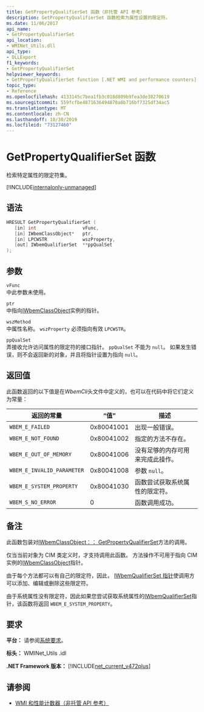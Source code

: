```yaml
---
title: GetPropertyQualifierSet 函数（非托管 API 参考）
description: GetPropertyQualifierSet 函数检索为属性设置的限定符。
ms.date: 11/06/2017
api_name:
- GetPropertyQualifierSet
api_location:
- WMINet_Utils.dll
api_type:
- DLLExport
f1_keywords:
- GetPropertyQualifierSet
helpviewer_keywords:
- GetPropertyQualifierSet function [.NET WMI and performance counters]
topic_type:
- Reference
ms.openlocfilehash: 4133145c7bea1fb3c018d809b9fea3de38270619
ms.sourcegitcommit: 559fcfbe4871636494870a8b716bf7325df34ac5
ms.translationtype: MT
ms.contentlocale: zh-CN
ms.lasthandoff: 10/30/2019
ms.locfileid: "73127460"
---
```

# <a name="getpropertyqualifierset-function"></a>GetPropertyQualifierSet 函数

检索特定属性的限定符集。

[!INCLUDE[internalonly-unmanaged](../../../../includes/internalonly-unmanaged.md)]

## <a name="syntax"></a>语法

```cpp
HRESULT GetPropertyQualifierSet (
   [in] int                 vFunc,
   [in] IWbemClassObject*   ptr,
   [in] LPCWSTR             wszProperty,
   [out] IWbemQualifierSet  **ppQualSet
);
```

## <a name="parameters"></a>参数

`vFunc`\
中此参数未使用。

`ptr`\
中指向[IWbemClassObject](/windows/desktop/api/wbemcli/nn-wbemcli-iwbemclassobject)实例的指针。

`wszMethod`\
中属性名称。 `wszProperty` 必须指向有效 `LPCWSTR`。

`ppQualSet`\
弄接收允许访问属性的限定符的接口指针。 `ppQualSet` 不能为 `null`。 如果发生错误，则不会返回新的对象，并且将指针设置为指向 `null`。

## <a name="return-value"></a>返回值

此函数返回的以下值是在*WbemCli*头文件中定义的，也可以在代码中将它们定义为常量：

|返回的常量  |“值”  |描述  |
|---------|---------|---------|
|`WBEM_E_FAILED` | 0x80041001 | 出现一般错误。 |
| `WBEM_E_NOT_FOUND` | 0x80041002 | 指定的方法不存在。 |
|`WBEM_E_OUT_OF_MEMORY` | 0x80041006 | 没有足够的内存可用来完成此操作。 |
|`WBEM_E_INVALID_PARAMETER` | 0x80041008 | 参数 `null`。 |
| `WBEM_E_SYSTEM_PROPERTY` | 0x80041030 | 函数尝试获取系统属性的限定符。 |
|`WBEM_S_NO_ERROR` | 0 | 函数调用成功。  |

## <a name="remarks"></a>备注

此函数包装对[IWbemClassObject：： GetPropertyQualifierSet](/windows/desktop/api/wbemcli/nf-wbemcli-iwbemclassobject-getpropertyqualifierset)方法的调用。

仅当当前对象为 CIM 类定义时，才支持调用此函数。 方法操作不可用于指向 CIM 实例的[IWbemClassObject](/windows/desktop/api/wbemcli/nn-wbemcli-iwbemclassobject)指针。

由于每个方法都可以有自己的限定符，因此， [IWbemQualifierSet 指针](/windows/desktop/api/wbemcli/nn-wbemcli-iwbemqualifierset)使调用方可以添加、编辑或删除这些限定符。

由于系统属性没有限定符，因此如果您尝试获取系统属性的[IWbemQualifierSet](/windows/desktop/api/wbemcli/nn-wbemcli-iwbemqualifierset)指针，该函数将返回 `WBEM_E_SYSTEM_PROPERTY`。

## <a name="requirements"></a>要求

**平台：** 请参阅[系统要求](../../get-started/system-requirements.md)。

**标头：** WMINet_Utils .idl

**.NET Framework 版本：** [!INCLUDE[net_current_v472plus](../../../../includes/net-current-v472plus.md)]

## <a name="see-also"></a>请参阅

- [WMI 和性能计数器（非托管 API 参考）](index.md)
